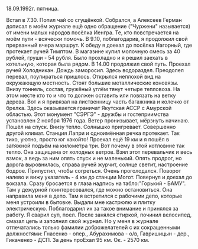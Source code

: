 18.09.1992г. пятница.

Встал в 7.30. Попил чай со сгущёнкой. Собрался,
а Алексеев Герман дописал в моём журнале ещё одно обращение ("Чуржени" называется) от имени малых народов посёлка Иенгра. Те, кто повстречается на моём пути - всячески помочь. 
  В 9.10, поблагодарив, я продолжил свой прерванный вчера маршрут. К обеду я доехал до посёлка Нагорный, где протекает ручей Тимптом. В магазине купил молочную смесь за 40 рублей, груши - 54 рубля. Было прохладно и я решил заехать в котельную, которая была рядом.
  В 14.00 продолжил свой путь. Проехал ручей Холодникан. Дождь заморосил. Здесь водораздел. Преодолел перевал, поупираться пришлось. Открылся неплохой вид на окружающую местность. Стоят большие металлические коновязы. Внизу тоннель, состав, гружёный углём тянут четыре тепловоза. На этом месте кто то и что то должен оставить или повязать на ветку дерева. Вот и я привязал на лиственницу часть багажника и колечко от брелка. 
  Здесь оказывается граничат Якутская АССР с Амурской областью. Этот монумент "СЭРГЭ" - дружбы и гостеприимства установлен 2 ноября 1976 года. Ветер пронизывает, мёрзнуть начинаю. Пошёл на спуск. 
  Внизу тепло. Солнышко пригревает. Совершенно другой климат. Станция Лапри и одноимённая речка протекает. Так тихо, уютно, просто юг какойто! Проехал ещё 19 км и я пошёл в затяжной подъём на километра три. Вот почему в этой котловине так тепло. Она защищена от холодных ветров. Взял этот перевальчик и весь взмок, а ведь за ним опять спуск и не маленький. Опять продрог, но дорога выровнилась, справа ручей журчит, солнце светит, настроение бодрое. Припустил, чтобы согреться. Очень проголодался. 
  Поворот налево и вижу указатель - 4 км до станции Могот. Повернул и доехал до вокзала. Сразу бросается в глаза надпись на табло:"Горький - БАМУ". Там у дежурной поинтересовался, где можно остановиться. Она направила меня в депо. Там я встретился с рабочими депо, которые меня устроили в бытовке. Выдали мне кастрюлю и плитку электрическую.  Поблагодарил их за такое внимание и принялся за работу.
   Я сварил суп, поел. После занялся стиркой, починил велосипед, смазал цепь и заполнил свой журнал. Но у меня в журнале отпечатались только фамилии доброжелателей с их сокращенными должностями: Гнасенко - опер., Абурахимова - о/в, Гавришицын - дер., Гикаченко  - ДСП.
  За день проЕхал 95 км. Ок. - 2570 км.
